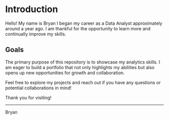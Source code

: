 # Introduction

Hello! My name is Bryan I began my career as a Data Analyst approximately around a year ago. I am thankful for the opportunity to learn more and continually improve my skills.

## Goals

The primary purpose of this repository is to showcase my analytics skills. I am eager to build a portfolio that not only highlights my abilities but also opens up new opportunities for growth and collaboration.

Feel free to explore my projects and reach out if you have any questions or potential collaborations in mind!

Thank you for visiting!

---
Bryan
